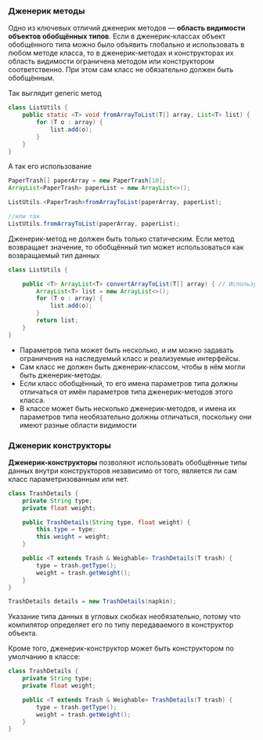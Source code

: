 ### Дженерик методы
Одно из ключевых отличий дженерик методов — **область видимости объектов обобщённых типов**. Если в дженерик-классах объект обобщённого типа можно было объявить глобально и использовать в любом методе класса, то в дженерик-методах и конструкторах их область видимости ограничена методом или конструктором соответственно. При этом сам класс не обязательно должен быть обобщённым.

Так выглядит generic метод
```java
class ListUtils {
    public static <T> void fromArrayToList(T[] array, List<T> list) {
        for (T o : array) {
            list.add(o);
        }
    }
}
```

А так его использование
```java
PaperTrash[] paperArray = new PaperTrash[10];
ArrayList<PaperTrash> paperList = new ArrayList<>();

ListUtils.<PaperTrash>fromArrayToList(paperArray, paperList);

//или так
ListUtils.fromArrayToList(paperArray, paperList);
```

Дженерик-метод не должен быть только статическим. Если метод возвращает значение, то обобщённый тип может использоваться как возвращаемый тип данных

```java
class ListUtils {

    public <T> ArrayList<T> convertArrayToList(T[] array) { // Используем дженерик-тип в качестве возвращаемого типа данных
        ArrayList<T> list = new ArrayList<>();
        for (T o : array) {
            list.add(o);
        }
        return list;
    }
}
```

- Параметров типа может быть несколько, и им можно задавать ограничения на наследуемый класс и реализуемые интерфейсы.
- Сам класс не должен быть дженерик-классом, чтобы в нём могли быть дженерик-методы.
- Если класс обобщённый, то его имена параметров типа должны отличаться от имён параметров типа дженерик-методов этого класса.
- В классе может быть несколько дженерик-методов, и имена их параметров типа необязательно должны отличаться, поскольку они имеют разные области видимости

### Дженерик конструкторы
**Дженерик-конструкторы** позволяют использовать обобщённые типы данных внутри конструкторов независимо от того, является ли сам класс параметризованным или нет.

```java
class TrashDetails {
    private String type;
    private float weight;

    public TrashDetails(String type, float weight) {
        this.type = type;
        this.weight = weight;
    }

    public <T extends Trash & Weighable> TrashDetails(T trash) {
        type = trash.getType();
        weight = trash.getWeight();
    }
}

TrashDetails details = new TrashDetails(napkin);
```

Указание типа данных в угловых скобках необязательно, потому что компилятор определяет его по типу передаваемого в конструктор объекта.

Кроме того, дженерик-конструктор может быть конструктором по умолчанию в классе:

```java
class TrashDetails {
    private String type;
    private float weight;

    public <T extends Trash & Weighable> TrashDetails(T trash) {
        type = trash.getType();
        weight = trash.getWeight();
    }
}
```